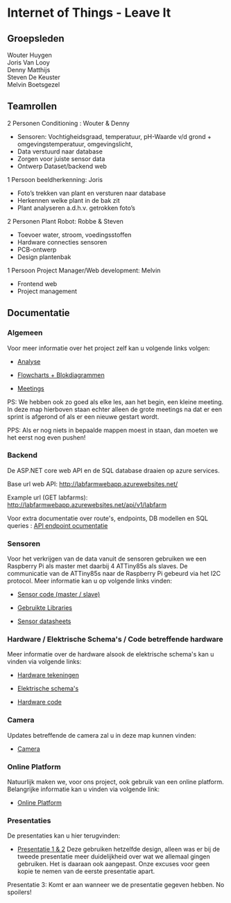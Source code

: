 # Internet of Things - Leave It
## Groepsleden

Wouter Huygen  
Joris Van Looy    
Denny Matthijs   
Steven De Keuster  
Melvin Boetsgezel 

## Teamrollen

2 Personen Conditioning : Wouter & Denny  
* Sensoren: Vochtigheidsgraad, temperatuur, pH-Waarde v/d grond + omgevingstemperatuur, omgevingslicht,  
* Data verstuurd naar database  
* Zorgen voor juiste sensor data  
* Ontwerp Dataset/backend web  

1 Persoon beeldherkenning: Joris
* Foto’s trekken van plant en versturen naar database  
* Herkennen welke plant in de bak zit  
* Plant analyseren a.d.h.v. getrokken foto’s  
    
2 Personen Plant Robot: Robbe & Steven
* Toevoer water, stroom, voedingsstoffen  
* Hardware connecties sensoren  
* PCB-ontwerp  
* Design plantenbak  
    
1 Persoon Project Manager/Web development: Melvin  
* Frontend web  
* Project management  


## Documentatie

### Algemeen

Voor meer informatie over het project zelf kan u volgende links volgen:

* [Analyse](https://github.com/AP-Elektronica-ICT/iot18-LF1/tree/master/doc/analyse)

* [Flowcharts + Blokdiagrammen](https://github.com/AP-Elektronica-ICT/iot18-LF1/tree/master/doc/img)
 
* [Meetings](https://github.com/AP-Elektronica-ICT/iot18-LF1/tree/master/doc/meetings)

PS: We hebben ook zo goed als elke les, aan het begin, een kleine meeting. In deze map hierboven staan echter alleen de grote meetings na dat er een sprint is afgerond of als er een nieuwe gestart wordt. 

PPS: Als er nog niets in bepaalde mappen moest in staan, dan moeten we het eerst nog even pushen! 

### Backend

De ASP.NET core web API en de SQL database draaien op azure services.

Base url web API: http://labfarmwebapp.azurewebsites.net/

Example url (GET labfarms): http://labfarmwebapp.azurewebsites.net/api/v1/labfarm

Voor extra documentatie over route's, endpoints, DB modellen en SQL queries : [API endpoint ocumentatie](https://github.com/AP-Elektronica-ICT/iot18-LF1/blob/master/doc/backend/Labfarm%20API%20endpoint%20documentation.pdf)

### Sensoren

Voor het verkrijgen van de data vanuit de sensoren gebruiken we een Raspberry Pi als master met daarbij 4 ATTiny85s als slaves. De communicatie van de ATTiny85s naar de Raspberry Pi gebeurd via het I2C protocol. Meer informatie kan u op volgende links vinden:

* [Sensor code (master / slave)](https://github.com/AP-Elektronica-ICT/iot18-LF1/tree/master/src/Sensors)

* [Gebruikte Libraries](https://github.com/AP-Elektronica-ICT/iot18-LF1/tree/master/src/Libraries)

* [Sensor datasheets](https://github.com/AP-Elektronica-ICT/iot18-LF1/tree/master/doc/datasheet)

### Hardware / Elektrische Schema's / Code betreffende hardware

Meer informatie over de hardware alsook de elektrische schema's kan u vinden via volgende links:

* [Hardware tekeningen](https://github.com/AP-Elektronica-ICT/iot18-LF1/tree/master/doc/Drawings)

* [Elektrische schema's](https://github.com/AP-Elektronica-ICT/iot18-LF1/tree/master/src/Electrical%20Designs)

* [Hardware code](https://github.com/AP-Elektronica-ICT/iot18-LF1/tree/master/src/MCU%20Programs)

### Camera

Updates betreffende de camera zal u in deze map kunnen vinden:

* [Camera](https://github.com/AP-Elektronica-ICT/iot18-LF1/tree/master/src/cameras)

### Online Platform 

Natuurlijk maken we, voor ons project, ook gebruik van een online platform. Belangrijke informatie kan u vinden via volgende link:

* [Online Platform](https://github.com/AP-Elektronica-ICT/iot18-LF1/tree/master/src/labfarm-client)

### Presentaties

De presentaties kan u hier terugvinden:

* [Presentatie 1 & 2](https://prezi.com/view/gqtpL6frQNvXV23dgvv2) 
Deze gebruiken hetzelfde design, alleen was er bij de tweede presentatie meer duidelijkheid over wat we allemaal gingen gebruiken. Het is daaraan ook aangepast. Onze excuses voor geen kopie te nemen van de eerste presentatie apart.

Presentatie 3: Komt er aan wanneer we de presentatie gegeven hebben. No spoilers! 

